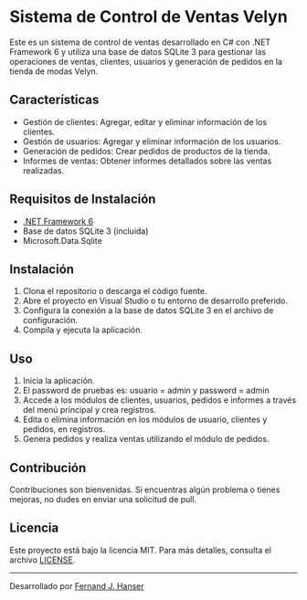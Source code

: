 # Sistema de Control de Ventas Velyn

Este es un sistema de control de ventas desarrollado en C# con .NET Framework 6 y utiliza una base de datos SQLite 3 para gestionar las operaciones de ventas, clientes, usuarios y generación de pedidos en la tienda de modas Velyn.

## Características

- Gestión de clientes: Agregar, editar y eliminar información de los clientes.
- Gestión de usuarios: Agregar y eliminar información de los usuarios.
- Generación de pedidos: Crear pedidos de productos de la tienda.
- Informes de ventas: Obtener informes detallados sobre las ventas realizadas.

## Requisitos de Instalación

- [.NET Framework 6](https://dotnet.microsoft.com/download/dotnet/6.0)
- Base de datos SQLite 3 (incluida)
- Microsoft.Data.Sqlite

## Instalación

1. Clona el repositorio o descarga el código fuente.
2. Abre el proyecto en Visual Studio o tu entorno de desarrollo preferido.
3. Configura la conexión a la base de datos SQLite 3 en el archivo de configuración.
4. Compila y ejecuta la aplicación.

## Uso

1. Inicia la aplicación.
2. El password de pruebas es: usuario = admin y password = admin
3. Accede a los módulos de clientes, usuarios, pedidos e informes a través del menú principal y crea registros.
4. Edita o elimina información en los módulos de usuario, clientes y pedidos, en registros.
5. Genera pedidos y realiza ventas utilizando el módulo de pedidos.

## Contribución

Contribuciones son bienvenidas. Si encuentras algún problema o tienes mejoras, no dudes en enviar una solicitud de pull.

## Licencia

Este proyecto está bajo la licencia MIT. Para más detalles, consulta el archivo [LICENSE](LICENSE).

---

Desarrollado por [Fernand J. Hanser](https://github.com/FherHanser)

